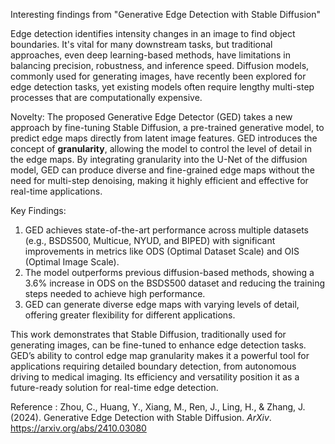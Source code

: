 
Interesting findings from "Generative Edge Detection with Stable Diffusion"

Edge detection identifies intensity changes in an image to find object boundaries. It's vital for many downstream tasks, but traditional approaches, even deep learning-based methods, have limitations in balancing precision, robustness, and inference speed. Diffusion models, commonly used for generating images, have recently been explored for edge detection tasks, yet existing models often require lengthy multi-step processes that are computationally expensive.

Novelty: The proposed Generative Edge Detector (GED) takes a new approach by fine-tuning Stable Diffusion, a pre-trained generative model, to predict edge maps directly from latent image features. GED introduces the concept of **granularity**, allowing the model to control the level of detail in the edge maps. By integrating granularity into the U-Net of the diffusion model, GED can produce diverse and fine-grained edge maps without the need for multi-step denoising, making it highly efficient and effective for real-time applications.

Key Findings:
1) GED achieves state-of-the-art performance across multiple datasets (e.g., BSDS500, Multicue, NYUD, and BIPED) with significant improvements in metrics like ODS (Optimal Dataset Scale) and OIS (Optimal Image Scale).
2) The model outperforms previous diffusion-based methods, showing a 3.6% increase in ODS on the BSDS500 dataset and reducing the training steps needed to achieve high performance.
3) GED can generate diverse edge maps with varying levels of detail, offering greater flexibility for different applications.

This work demonstrates that Stable Diffusion, traditionally used for generating images, can be fine-tuned to enhance edge detection tasks. GED’s ability to control edge map granularity makes it a powerful tool for applications requiring detailed boundary detection, from autonomous driving to medical imaging. Its efficiency and versatility position it as a future-ready solution for real-time edge detection.

Reference : Zhou, C., Huang, Y., Xiang, M., Ren, J., Ling, H., & Zhang, J. (2024). Generative Edge Detection with Stable Diffusion. _ArXiv_. https://arxiv.org/abs/2410.03080